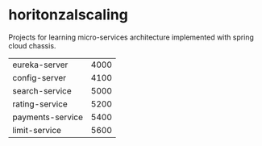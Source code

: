 # horitonzalscaling
Projects for learning micro-services architecture implemented with spring cloud chassis.

<table>
<tr><td>eureka-server</td><td>4000</td></tr>
<tr><td>config-server</td><td>4100</td></tr>

<tr><td>search-service</td><td>5000</td></tr>
<tr><td>rating-service</td><td>5200</td></tr>
<tr><td>payments-service</td><td>5400</td></tr>
<tr><td>limit-service</td><td>5600</td></tr>
</table>
